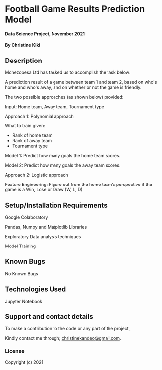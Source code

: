 # 
# 
# 
# Football Game Results Prediction Model

#### Data Science Project, November 2021

#### By **Christine Kiki**

## Description
Mchezopesa Ltd has tasked us to accomplish the task below:

A prediction result of a game between team 1 and team 2, based on who's home and who's away, and on whether or not the game is friendly.

The two possible approaches (as  shown below) provided:

Input: Home team, Away team, Tournament type

Approach 1: Polynomial approach

What to train given:

- Rank of home team
- Rank of away team
- Tournament type

Model 1: Predict how many goals the home team scores.

Model 2: Predict how many goals the away team scores.

Approach 2: Logistic approach

Feature Engineering: Figure out from the home team’s perspective if the game is a Win, Lose or Draw (W, L, D)

## Setup/Installation Requirements
Google Colaboratory

Pandas, Numpy and Matplotlib Libraries

Exploratory Data analysis techniques

Model Training

## Known Bugs
No Known Bugs

## Technologies Used
Jupyter Notebook

## Support and contact details
To make a contribution to the code or any part of the project, 

Kindly contact me through; christinekandeo@gmail.com.
### License

Copyright (c) 2021 
